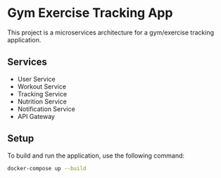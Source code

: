 # Gym Exercise Tracking App

This project is a microservices architecture for a gym/exercise tracking application.

## Services
- User Service
- Workout Service
- Tracking Service
- Nutrition Service
- Notification Service
- API Gateway

## Setup
To build and run the application, use the following command:

```bash
docker-compose up --build
```
